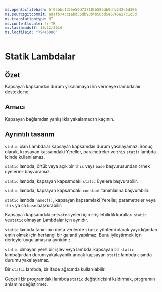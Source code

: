 ```yaml
---
ms.openlocfilehash: 6f05bbc1365e59d737103b586db9d4a242c6d306
ms.sourcegitcommit: e9afb74cc1abd56db93b4b50bd5e6765e27c1c5d
ms.translationtype: MT
ms.contentlocale: tr-TR
ms.lasthandoff: 10/22/2019
ms.locfileid: "79485086"
---
```

# <a name="static-lambdas"></a>Statik Lambdalar

## <a name="summary"></a>Özet

Kapsayan kapsamdan durum yakalamaya izin vermeyen lambdaları destekleme.

## <a name="motivation"></a>Amacı

Kapsayan bağlamdan yanlışlıkla yakalamadan kaçının.

## <a name="detailed-design"></a>Ayrıntılı tasarım

`static` olan Lambdalar kapsayan kapsamdan durum yakalayamaz.
Sonuç olarak, kapsayan kapsamdaki Yereller, parametreler ve `this` `static` lambda içinde kullanılamaz.

`static` lambda, örtük veya açık bir `this` veya `base` başvurusundan örnek üyelerine başvuramaz.

`static` lambda, kapsayan kapsamdaki `static` üyelere başvurabilir.

`static` lambda, kapsayan kapsamdaki `constant` tanımlarına başvurabilir.

`static` lambda `nameof()`, kapsayan kapsamdaki Yereller, parametreler veya `this` ya da `base` başvurabilir.

Kapsayan kapsamdaki `private` üyeleri için erişilebilirlik kuralları `static` ve`static` olmayan Lambdalar için aynıdır.

`static` lambda tanımının meta verilerde `static` yöntemi olarak yayıldığından emin olmak için herhangi bir garanti yapılmaz. Bunu iyileştirmek için derleyici uygulamasına ayrıldınız.

`static` olmayan yerel bir işlev veya lambda, kapsayan bir `static` lambağından durum yakalayabilir ancak kapsayan `static` lambda dışında durumu yakalayamaz.

Bir `static` lambda, bir ifade ağacında kullanılabilir.

Geçerli bir programdaki lambda `static` değiştiricisini kaldırmak, programın anlamını değiştirmez.
